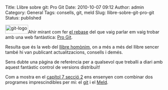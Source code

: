 Title: Llibre sobre git: Pro Git
Date: 2010-10-07 09:12
Author: admin
Category: General
Tags: consells, git, meld
Slug: llibre-sobre-git-pro-git
Status: published

[<img src="http://gil.badall.net/wp-content/uploads/2009/03/git-logo.png" title="git-logo" class="alignright size-full wp-image-540" width="73" height="28" />](http://gil.badall.net/wp-content/uploads/2009/03/git-logo.png)Ahir mirant com fer [el rebase](http://gil.badall.net/2010/10/06/git-rebase-la-historia-sencera/ "Entrada en el bloc sobre com fer un rebase") del que vaig parlar em vaig trobar amb una web fantàstica: [Pro Git](http://progit.org/ "Lloc web del llibre Pro Git").

Resulta que és la web del [llibre homònim](http://progit.org/book/ "Índex del llibre Pro Git"), on a més a més del llibre sencer també hi van publicant actualitzacions, consells i demés.

Sens dubte una pàgina de referència per a qualsevol que treballi a diari amb aquest fantàstic control de versions distribuït!

Com a mostra en el [capítol 7 secció 2](http://progit.org/book/ch7-2.html "Capítol 7 secció 2 del llibre Git Pro") ens ensenyen com combinar dos programes imprescindibles per mi: el [git](http://www.git-scm.com "Pàgina oficial del control de versions Git") i el [Meld](http://meld.sourceforge.net/ "Pàgina oficial del programa de visualització de diferències Meld").
